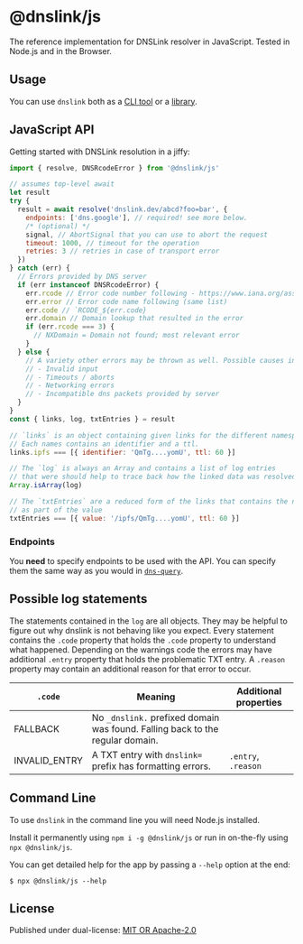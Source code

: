 # @dnslink/js

The reference implementation for DNSLink resolver in JavaScript. Tested in Node.js and in the Browser.

## Usage

You can use `dnslink` both as a [CLI tool](#command-line) or a [library](#javascript-api).

## JavaScript API

Getting started with DNSLink resolution in a jiffy:

```javascript
import { resolve, DNSRcodeError } from '@dnslink/js'

// assumes top-level await
let result
try {
  result = await resolve('dnslink.dev/abcd?foo=bar', {
    endpoints: ['dns.google'], // required! see more below.
    /* (optional) */
    signal, // AbortSignal that you can use to abort the request
    timeout: 1000, // timeout for the operation
    retries: 3 // retries in case of transport error
  })
} catch (err) {
  // Errors provided by DNS server
  if (err instanceof DNSRcodeError) {
    err.rcode // Error code number following - https://www.iana.org/assignments/dns-parameters/dns-parameters.xhtml#dns-parameters-6
    err.error // Error code name following (same list)
    err.code // `RCODE_${err.code}
    err.domain // Domain lookup that resulted in the error
    if (err.rcode === 3) {
      // NXDomain = Domain not found; most relevant error
    }
  } else {
    // A variety other errors may be thrown as well. Possible causes include, but are not limited to:
    // - Invalid input
    // - Timeouts / aborts
    // - Networking errors
    // - Incompatible dns packets provided by server
  }
}
const { links, log, txtEntries } = result

// `links` is an object containing given links for the different namespaces
// Each names contains an identifier and a ttl.
links.ipfs === [{ identifier: 'QmTg....yomU', ttl: 60 }]

// The `log` is always an Array and contains a list of log entries
// that were should help to trace back how the linked data was resolved.
Array.isArray(log)

// The `txtEntries` are a reduced form of the links that contains the namespace 
// as part of the value
txtEntries === [{ value: '/ipfs/QmTg....yomU', ttl: 60 }]
```

### Endpoints

You **need** to specify endpoints to be used with the API. You can specify them the same way as you would in [`dns-query`](https://github.com/martinheidegger/dns-query#endpoints).



## Possible log statements

The statements contained in the `log` are all objects. They may be helpful to figure out why dnslink
is not behaving like you expect. Every statement contains the `.code` property that holds the `.code`
property to understand what happened.
Depending on the warnings code the errors may have additional `.entry` property that holds
the problematic TXT entry. A `.reason` property may contain an additional reason for that error to occur.

| `.code`                  | Meaning                                                                       | Additional properties |
|--------------------------|-------------------------------------------------------------------------------|-----------------------|
| FALLBACK                 | No `_dnslink.` prefixed domain was found. Falling back to the regular domain. |                       |
| INVALID_ENTRY            | A TXT entry with `dnslink=` prefix has formatting errors.                     | `.entry`, `.reason`   |

## Command Line

To use `dnslink` in the command line you will need Node.js installed. 

Install it permanently using `npm i -g @dnslink/js` or run in on-the-fly
using `npx @dnslink/js`.

You can get detailed help for the app by passing a `--help` option at the end:

```
$ npx @dnslink/js --help
```

## License

Published under dual-license: [MIT OR Apache-2.0](./LICENSE)
